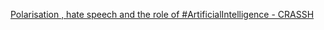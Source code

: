[Polarisation , hate speech and the role of #ArtificialIntelligence - CRASSH](https://qi.tc/qi/112164)